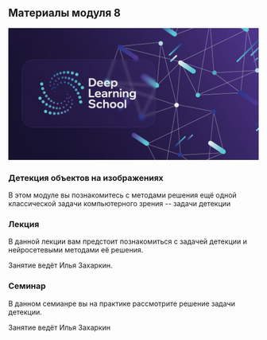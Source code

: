 ## Материалы модуля 8
<div align="center">
  <img src="../images/dls.png">
</div>

### Детекция объектов на изображениях

В этом модуле вы познакомитесь с методами решения ещё одной классической задачи компьютерного зрения -- задачи детекции

### Лекция
В данной лекции вам предстоит познакомиться с задачей детекции и нейросетевыми методами её решения.

Занятие ведёт Илья Захаркин.

### Семинар
В данном семианре вы на практике рассмотрите решение задачи детекции. 

Занятие ведёт Илья Захаркин


